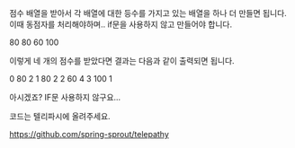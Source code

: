 점수 배열을 받아서 각 배열에 대한 등수를 가지고 있는 배열을 하나 더 만들면 됩니다.
이때 동점자를 처리해야하며.. if문을 사용하지 않고 만들어야 합니다.

80 80 60 100

이렇게 네 개의 점수를 받았다면 결과는 다음과 같이 출력되면 됩니다.

0 80 2
1 80 2
2 60 4
3 100 1

아시겠죠? IF문 사용하지 않구요...

코드는 텔리파시에 올려주세요.

https://github.com/spring-sprout/telepathy
